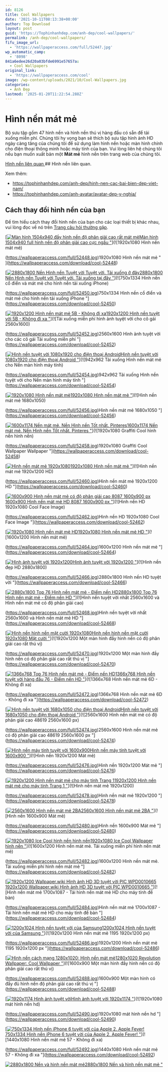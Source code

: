 ```yaml
---
id: 8126
title: Cool Wallpapers
date: '2021-10-11T08:13:38+00:00'
author: Top Download
layout: post
guid: 'https://Tophinhanhdep.com/anh-dep/cool-wallpapers/'
permalink: /anh-dep/cool-wallpapers/
fifu_image_url:
  - 'https://wallpaperaccess.com/full/52447.jpg'
wp_automatic_camp:
  - '8098'
841a6edee26d20a03bfde6991e57657a:
  - Cool Wallpapers
original_link:
  - 'https://wallpaperaccess.com/cool'
image: /wp-content/uploads/2021/10/Cool-Wallpapers.jpg
categories:
  - Ảnh Đẹp
lastmod: '2025-01-20T11:22:54.288Z'
---
```

# Hình nền mát mẻ

Bộ sưu tập gồm 47 hình nền và hình nền thú vị hàng đầu có sẵn để tải xuống miễn phí. Chúng tôi hy vọng bạn sẽ thích bộ sưu tập hình ảnh HD ngày càng tăng của chúng tôi để sử dụng làm hình nền hoặc màn hình chính cho điện thoại thông minh hoặc máy tính của bạn. Vui lòng liên hệ chúng tôi nếu bạn muốn xuất bản một **Mát mẻ** hình nền trên trang web của chúng tôi.

[Hình nền liên quan ](#related) ## Hình nền liên quan.

   
 Xem thêm:

   
- <https://tophinhanhdep.com/anh-dep/hinh-nen-cac-bai-bien-dep-viet-nam/>
- <https://tophinhanhdep.com/anh-avatar/avatar-dep-y-nghia/>

## Cách thay đổi hình nền của bạn

Để tìm hiểu cách thay đổi hình nền của bạn cho các loại thiết bị khác nhau, vui lòng đọc về nó trên [Trang câu hỏi thường gặp](https://tophinhanhdep.com/faq/).

  
[[![Màn hình 1504x940 đầy hình nền độ phân giải cao rất mát mẻ](https://wallpaperaccess.com/full/52447.jpg)Màn hình 1504x940 full hình nền độ phân giải cao cực ngầu "](https://wallpaperaccess.com/download/cool-52447)](![1920x1080 Hình nền mát mẻ)

(https://wallpaperaccess.com/full/52448.jpg)1920x1080 Hình nền mát mẻ " ](https://wallpaperaccess.com/download/cool-52448)

[[![2880x1800 Nền Hình nền Tuyệt vời Tuyệt vời.  Tải xuống ở đây](https://wallpaperaccess.com/full/52449.jpg)2880x1800 Nền Hình nền Tuyệt vời Tuyệt vời. Tải xuống tại đây "](https://wallpaperaccess.com/download/cool-52449)](![750x1334 Hình nền cổ điển và mát mẻ cho hình nền tải xuống iPhone)

(https://wallpaperaccess.com/full/52450.jpg)750x1334 Hình nền cổ điển và mát mẻ cho hình nền tải xuống iPhone "](https://wallpaperaccess.com/download/cool-52450)

[[![1920x1200 Hình nền mát mẻ 5B - Không đi xa](https://wallpaperaccess.com/full/52451.jpg)1920x1200 Hình nền tuyệt vời 5B - Không đi xa "](https://wallpaperaccess.com/download/cool-52451)](![Tải xuống miễn phí hình ảnh tuyệt vời cho cô gái 2560x1600)

(https://wallpaperaccess.com/full/52452.jpg)2560x1600 Hình ảnh tuyệt vời cho các cô gái Tải xuống miễn phí "](https://wallpaperaccess.com/download/cool-52452)

[[![Hình nền tuyệt vời 1080x1920 cho điện thoại Android](https://wallpaperaccess.com/full/52453.jpg)Hình nền tuyệt vời 1080x1920 cho điện thoại Android "](https://wallpaperaccess.com/download/cool-52453)](![942x962 Tải xuống Hình nền mát mẻ cho Nền màn hình máy tính)

(https://wallpaperaccess.com/full/52454.jpg)942x962 Tải xuống Hình nền tuyệt vời cho Nền màn hình máy tính "](https://wallpaperaccess.com/download/cool-52454)

[[![1920x1080 Hình nền mát mẻ](https://wallpaperaccess.com/full/52455.jpg)1920x1080 Hình nền mát mẻ "](https://wallpaperaccess.com/download/cool-52455)](![Hình nền mát mẻ 1680x1050)

(https://wallpaperaccess.com/full/52456.jpg)Hình nền mát mẻ 1680x1050 "](https://wallpaperaccess.com/download/cool-52456)

[[![1600x1174 Nền mát mẻ.  Nền Hình nền Tốt nhất.  Pinteres](https://wallpaperaccess.com/full/52457.jpg)1600x1174 Nền mát mẻ. Nền Hình nền Tốt nhất. Pinteres "](https://wallpaperaccess.com/download/cool-52457)](![1920x1080 Graffiti Cool hình nền hình nền)

(https://wallpaperaccess.com/full/52458.jpg)1920x1080 Graffiti Cool Wallpaper Wallpaper "](https://wallpaperaccess.com/download/cool-52458)

[[![Hình nền mát mẻ 1920x1080](https://wallpaperaccess.com/full/52459.jpg)1920x1080 Hình nền mát mẻ "](https://wallpaperaccess.com/download/cool-52459)](![Hình nền mát mẻ 1920x1200 HD)

(https://wallpaperaccess.com/full/52460.jpg)Hình nền mát mẻ 1920x1200 HD "](https://wallpaperaccess.com/download/cool-52460)

[[![1600x900 Hình nền mát mẻ có độ phân giải cao 8087 1600x900 px](https://wallpaperaccess.com/full/52461.jpg)1600x900 Hình nền mát mẻ HD 8087 1600x900 px "](https://wallpaperaccess.com/download/cool-52461)](![Hình nền HD 1920x1080 Cool Face Image)

(https://wallpaperaccess.com/full/52462.jpg)Hình nền HD 1920x1080 Cool Face Image "](https://wallpaperaccess.com/download/cool-52462)

[[![1920x1080 Hình nền mát mẻ HD](https://wallpaperaccess.com/full/52463.jpg)1920x1080 Hình nền mát mẻ HD "](https://wallpaperaccess.com/download/cool-52463)](![1600x1200 Hình nền mát mẻ)

(https://wallpaperaccess.com/full/52464.jpg)1600x1200 Hình nền mát mẻ "](https://wallpaperaccess.com/download/cool-52464)

[[![Hình ảnh tuyệt vời 1920x1200](https://wallpaperaccess.com/full/52465.jpg)Hình ảnh tuyệt vời 1920x1200 "](https://wallpaperaccess.com/download/cool-52465)](![Hình nền đẹp HD 2880x1800)

(https://wallpaperaccess.com/full/52466.jpg)2880x1800 Hình nền HD tuyệt vời "](https://wallpaperaccess.com/download/cool-52466)

[[![2880x1800 Top 76 Hình nền mát mẻ - Điểm nền HD](https://wallpaperaccess.com/full/52467.jpg)2880x1800 Top 76 Hình nền mát mẻ - Điểm nền HD "](https://wallpaperaccess.com/download/cool-52467)](![Hình nền tuyệt vời nhất 2560x1600 và Hình nền mát mẻ có độ phân giải cao)

(https://wallpaperaccess.com/full/52468.jpg)Hình nền tuyệt vời nhất 2560x1600 và Hình nền mát mẻ HD "](https://wallpaperaccess.com/download/cool-52468)

[[![Hình nền hình nền mặt cười 1920x1080](https://wallpaperaccess.com/full/52469.jpg)Hình nền hình nền mặt cười 1920x1080 Mặt cười "](https://wallpaperaccess.com/download/cool-52469)](![1920x1200 Một màn hình đầy hình nền có độ phân giải cao rất thú vị)

(https://wallpaperaccess.com/full/52470.jpg)1920x1200 Một màn hình đầy hình nền có độ phân giải cao rất thú vị "](https://wallpaperaccess.com/download/cool-52470)

[[![1366x768 Top 76 Hình nền mát mẻ - Điểm nền HD](https://wallpaperaccess.com/full/52471.jpg)1366x768 Hình nền tuyệt vời hàng đầu 76 - Điểm nền HD "](https://wallpaperaccess.com/download/cool-52471)](![1366x768 Hình nền mát mẻ 6D - Không đi xa)

(https://wallpaperaccess.com/full/52472.jpg)1366x768 Hình nền mát mẻ 6D - Không đi xa "](https://wallpaperaccess.com/download/cool-52472)

[[![Hình nền tuyệt vời 1680x1050 cho điện thoại Android](https://wallpaperaccess.com/full/8550.jpg)Hình nền tuyệt vời 1680x1050 cho điện thoại Android "](https://wallpaperaccess.com/download/cool-8550)](![2560x1600 Hình nền mát mẻ có độ phân giải cao 48619 2560x1600 px)

(https://wallpaperaccess.com/full/52474.jpg)2560x1600 Hình nền mát mẻ có độ phân giải cao 48619 2560x1600 px "](https://wallpaperaccess.com/download/cool-52474)

[[![Hình nền máy tính tuyệt vời 1600x900](https://wallpaperaccess.com/full/52475.jpg)Hình nền máy tính tuyệt vời 1600x900 "](https://wallpaperaccess.com/download/cool-52475)](![Hình nền 1920x1200 Mát mẻ)

(https://wallpaperaccess.com/full/52476.jpg)Hình nền 1920x1200 Mát mẻ "](https://wallpaperaccess.com/download/cool-52476)

[[![1920x1200 Hình nền mát mẻ cho máy tính Trang 1](https://wallpaperaccess.com/full/52477.jpg)1920x1200 Hình nền mát mẻ cho máy tính Trang 1 "](https://wallpaperaccess.com/download/cool-52477)](![Hình nền mát mẻ 1920x1200)

(https://wallpaperaccess.com/full/52478.jpg)Hình nền mát mẻ 1920x1200 "](https://wallpaperaccess.com/download/cool-52478)

[[![2560x1600 Hình nền mát mẻ 2BA](https://wallpaperaccess.com/full/52479.jpg)2560x1600 Hình nền mát mẻ 2BA "](https://wallpaperaccess.com/download/cool-52479)](![Hình nền 1600x900 Mát mẻ)

(https://wallpaperaccess.com/full/52480.jpg)Hình nền 1600x900 Mát mẻ "](https://wallpaperaccess.com/download/cool-52480)

[[![1920x1080 Ice Cool hình nền hình nền](https://wallpaperaccess.com/full/52481.jpg)1920x1080 Ice Cool Wallpaper hình nền "](https://wallpaperaccess.com/download/cool-52481)](![1600x1200 Hình nền mát mẻ.  Tải xuống miễn phí hình nền mát mẻ)

(https://wallpaperaccess.com/full/52482.jpg)1600x1200 Hình nền mát mẻ. Tải xuống miễn phí hình nền mát mẻ "](https://wallpaperaccess.com/download/cool-52482)

[[![1920x1200 Wallpaper.wiki Hình ảnh HD 3D tuyệt vời PIC WPD0010665](https://wallpaperaccess.com/full/52483.jpg)1920x1200 Wallpaper.wiki Hình ảnh HD 3D tuyệt vời PIC WPD0010665 "](https://wallpaperaccess.com/download/cool-52483)](![Hình nền mát mẻ 1700x1087 - Tải hình nền mát mẻ HD cho máy tính để bàn)

(https://wallpaperaccess.com/full/52484.jpg)Hình nền mát mẻ 1700x1087 - Tải hình nền mát mẻ HD cho máy tính để bàn "](https://wallpaperaccess.com/download/cool-52484)

[[![1200x1024 Hình nền tuyệt vời của Samsung](https://wallpaperaccess.com/full/52485.jpg)1200x1024 Hình nền tuyệt vời của Samsung "](https://wallpaperaccess.com/download/cool-52485)](![1920x1200 Hình nền mát mẻ 1195 1920x1200 px)

(https://wallpaperaccess.com/full/52486.jpg)1920x1200 Hình nền mát mẻ 1195 1920x1200 px "](https://wallpaperaccess.com/download/cool-52486)

[[![Hình nền cách mạng 1280x1020: Hình nền mát mẻ](https://wallpaperaccess.com/full/52487.jpg)1280x1020 Revolution Wallpaper: Cool Wallpaper "](https://wallpaperaccess.com/download/cool-52487)](![1600x900 Một màn hình đầy hình nền có độ phân giải cao rất thú vị)

(https://wallpaperaccess.com/full/52488.jpg)1600x900 Một màn hình có đầy đủ hình nền độ phân giải cao rất thú vị "](https://wallpaperaccess.com/download/cool-52488)

[[![1920x1174 Hình ảnh tuyệt vời](https://wallpaperaccess.com/full/52489.jpg)Hình ảnh tuyệt vời 1920x1174 "](https://wallpaperaccess.com/download/cool-52489)](![1920x1080 mát hình nền hd)

(https://wallpaperaccess.com/full/52490.jpg)1920x1080 mát hình nền hd "](https://wallpaperaccess.com/download/cool-52490)

[[![750x1334 Hình nền iPhone 6 tuyệt vời của Apple 2. Apple Fever!](https://wallpaperaccess.com/full/52491.jpg)750x1334 Hình nền iPhone 6 tuyệt vời của Apple 2. Apple Fever! "](https://wallpaperaccess.com/download/cool-52491)](![1440x1080 Hình nền mát mẻ 57 - Không đi xa)

(https://wallpaperaccess.com/full/52492.jpg)1440x1080 Hình nền mát mẻ 57 - Không đi xa "](https://wallpaperaccess.com/download/cool-52492)

[![2880x1800 Nền và hình nền mát mẻ](https://wallpaperaccess.com/full/52493.jpg)2880x1800 Nền và hình nền mát mẻ "](https://wallpaperaccess.com/download/cool-52493)
